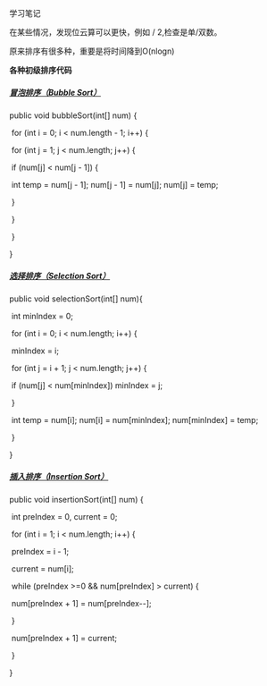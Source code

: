 学习笔记

在某些情况，发现位云算可以更快，例如 / 2,检查是单/双数。

原来排序有很多种，重要是将时间降到O(nlogn)

**各种初级排序代码**

##### <u>冒泡排序（Bubble Sort）</u>

  public void bubbleSort(int[] num) {

​    for (int i = 0; i < num.length - 1; i++) {

​      for (int j = 1; j < num.length; j++) {

​        if (num[j] < num[j - 1]) {

​          int temp = num[j - 1]; num[j - 1] = num[j]; num[j] = temp;

​        }

​      }

​    }

  }



##### <u>选择排序（Selection Sort）</u>

  public void selectionSort(int[] num){

​    int minIndex = 0;

​    for (int i = 0; i < num.length; i++) {

​      minIndex = i;

​      for (int j = i + 1; j < num.length; j++) {

​        if (num[j] < num[minIndex]) minIndex = j;        

​      }

​      int temp = num[i]; num[i] = num[minIndex]; num[minIndex] = temp;

​    }

  }

##### **<u>插入排序（Insertion Sort）</u>**

  public void insertionSort(int[] num) {

​    int preIndex = 0, current = 0;

​    for (int i = 1; i < num.length; i++) {

​      preIndex = i - 1;

​      current = num[i];

​      while (preIndex >=0 && num[preIndex] > current) {

​        num[preIndex + 1] = num[preIndex--];        

​      }

​      num[preIndex + 1] = current;

​    }

  }